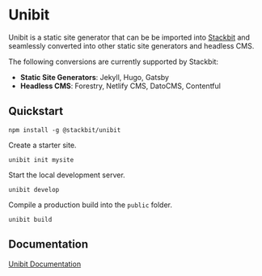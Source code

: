 # Unibit

Unibit is a static site generator that can be be imported into [Stackbit](https://www.stackbit.com) and seamlessly converted into other static site generators and headless CMS. 

The following conversions are currently supported by Stackbit:
* **Static Site Generators**: Jekyll, Hugo, Gatsby
* **Headless CMS**: Forestry, Netlify CMS, DatoCMS, Contentful

## Quickstart

```
npm install -g @stackbit/unibit
```

Create a starter site.
```
unibit init mysite
```

Start the local development server. 

```
unibit develop
```

Compile a production build into the `public` folder.

```
unibit build
```

## Documentation

[Unibit Documentation](https://docs.stackbit.com/)